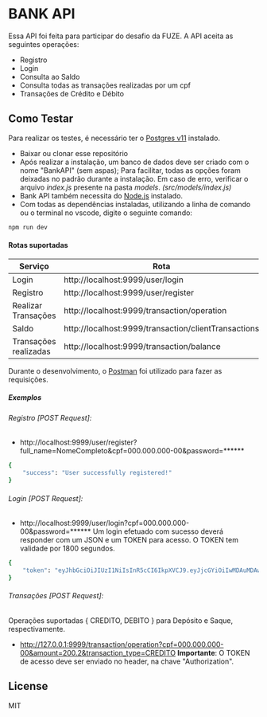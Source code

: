 # BANK API

Essa API foi feita para participar do desafio da FUZE.
A API aceita as seguintes operações:
  - Registro
  - Login
  - Consulta ao Saldo
  - Consulta todas as transações realizadas por um cpf
  - Transações de Crédito e Débito

## Como Testar 

Para realizar os testes, é necessário ter o [Postgres v11](https://www.postgresql.org/download/) instalado. 
* Baixar ou clonar esse repositório
* Após realizar a instalação, um banco de dados deve ser criado com o nome "BankAPI" (sem aspas);
Para facilitar, todas as opções foram deixadas no padrão durante a instalação. Em caso de erro, verificar o arquivo *index.js* presente na pasta *models*. *(src/models/index.js)*
* Bank API também necessita do [Node.js](https://nodejs.org/) instalado.
* Com todas as dependências instaladas, utilizando a linha de comando ou o terminal no vscode, digite o seguinte comando:
```sh
npm run dev
```

#### Rotas suportadas


| Serviço | Rota |
| ------ | ------ |
| Login | http://localhost:9999/user/login |
| Registro | http://localhost:9999/user/register |
| Realizar Transações | http://localhost:9999/transaction/operation |
| Saldo | http://localhost:9999/transaction/clientTransactions |
| Transações realizadas | http://localhost:9999/transaction/balance|

Durante o desenvolvimento, o [Postman](https://www.getpostman.com/) foi utilizado para fazer as requisições.

##### Exemplos

###### Registro [POST Request]: 
* http://localhost:9999/user/register?full_name=NomeCompleto&cpf=000.000.000-00&password=******

```sh
{
    "success": "User successfully registered!"
}
```

###### Login [POST Request]:
* http://localhost:9999/user/login?cpf=000.000.000-00&password=******
Um login efetuado com sucesso deverá responder com um JSON e um TOKEN para acesso. O TOKEN tem validade por 1800 segundos.

```sh
{
    "token": "eyJhbGciOiJIUzI1NiIsInR5cCI6IkpXVCJ9.eyJjcGYiOiIwMDAuMDAwLjAwMC0wMSIsImlhdCI6MTU2NTMyODEyNSwiZXhwIjoxNTY1MzI5OTI1fQ.oRljCtcmueAq1dgivpeNK82ljoJSrt24l-7SuBtkUoc"
}
```
###### Transações [POST Request]:

Operações suportadas { CREDITO, DEBITO } para Depósito e Saque, respectivamente.
* http://127.0.0.1:9999/transaction/operation?cpf=000.000.000-00&amount=200.2&transaction_type=CREDITO
__Importante__: O TOKEN de acesso deve ser enviado no header, na chave "Authorization".

License
----

MIT
